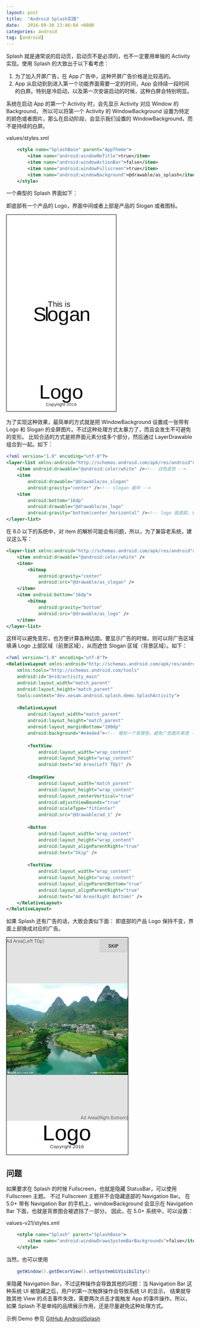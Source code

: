 ```yaml
---
layout: post
title:  "Android Splash实践"
date:   2016-09-30 13:46:04 +0800
categories: android
tag: [android]
---
```


Splash 就是通常说的启动页，启动页不是必须的，也不一定要用单独的 Activity 实现。使用 Splash 的大致出于以下看考虑：

1. 为了加入开屏广告，在 App 广告中，这种开屏广告价格是比较高的。
2. App 从启动到到进入第一个功能界面需要一定的时间，App 会持续一段时间的白屏。特别是冷启动，以及第一次安装启动的时候，这种白屏会特别明显。

系统在启动 App 的第一个 Activity 时，会先显示 Activity 对应 Window 的 Background，
所以可以将第一个 Activity 的 WindowBackground 设置为特定的颜色或者图片，那么在启动阶段，会显示我们设置的 WindowBackground，而不是持续的白屏。

values/styles.xml

```xml
    <style name="SplashBase" parent="AppTheme">
        <item name="android:windowNoTitle">true</item>
        <item name="android:windowActionBar">false</item>
        <item name="android:windowFullscreen">true</item>
        <item name="android:windowBackground">@drawable/as_splash</item>
    </style>
```


一个典型的 Splash 界面如下：

即底部有一个产品的 Logo，界面中间或者上部是产品的 Slogan 或者图标。

<img src="/image/android_splash_3.png" style="border:1px solid black;" />

为了实现这种效果，最简单的方式就是把 WindowBackground 设置成一张带有 Logo 和 Slogan 的全屏图片。不过这种处理方式太暴力了，而且会发生不可避免的变形。
比较合适的方式是把界面元素分成多个部分，然后通过 LayerDrawable 组合到一起。如下：

```xml
<?xml version="1.0" encoding="utf-8"?>
<layer-list xmlns:android="http://schemas.android.com/apk/res/android">
    <item android:drawable="@android:color/white" /><!-- 白色底色 -->
    <item
        android:drawable="@drawable/as_slogan"
        android:gravity="center" /><!-- slogan 居中 -->
    <item
        android:bottom="16dp"
        android:drawable="@drawable/as_logo"
        android:gravity="bottom|center_horizontal" /><!-- logo 居底部，并有 16dp 的边距 -->
</layer-list>
```

在 6.0 以下的系统中，对 item 的解析可能会有问题，所以，为了兼容老系统，建议这么写：

```xml
<layer-list xmlns:android="http://schemas.android.com/apk/res/android">
    <item android:drawable="@android:color/white" />
    <item>
        <bitmap
            android:gravity="center"
            android:src="@drawable/as_slogan" />
    </item>
    <item android:bottom="16dp">
        <bitmap
            android:gravity="bottom"
            android:src="@drawable/as_logo" />
    </item>
</layer-list>
```

这样可以避免变形，也方便计算各种边距。要显示广告的时候，则可以将广告区域填满 Logo 上部区域（前景区域），从而遮住 Slogan 区域（背景区域）。如下：

```xml
<?xml version="1.0" encoding="utf-8"?>
<RelativeLayout xmlns:android="http://schemas.android.com/apk/res/android"
    xmlns:tools="http://schemas.android.com/tools"
    android:id="@+id/activity_main"
    android:layout_width="match_parent"
    android:layout_height="match_parent"
    tools:context="dev.xesam.android.splash.demo.SplashActivity">

    <RelativeLayout
        android:layout_width="match_parent"
        android:layout_height="match_parent"
        android:layout_marginBottom="100dp"
        android:background="#e4e4e4"><!-- 增加一个背景色，避免广告图片穿透 -->

        <TextView
            android:layout_width="wrap_content"
            android:layout_height="wrap_content"
            android:text="Ad Area(Left TOp)" />

        <ImageView
            android:layout_width="match_parent"
            android:layout_height="wrap_content"
            android:layout_centerVertical="true"
            android:adjustViewBounds="true"
            android:scaleType="fitCenter"
            android:src="@drawable/ad_1" />

        <Button
            android:layout_width="wrap_content"
            android:layout_height="wrap_content"
            android:layout_alignParentRight="true"
            android:text="Skip" />

        <TextView
            android:layout_width="wrap_content"
            android:layout_height="wrap_content"
            android:layout_alignParentBottom="true"
            android:layout_alignParentRight="true"
            android:text="Ad Area(Right Bottom)" />
    </RelativeLayout>
</RelativeLayout>

```

如果 Splash 还有广告的话，大致会类似下面：
即底部的产品 Logo 保持不变，界面上部换成对应的广告。

<img src="/image/android_splash_4.png" style="border:1px solid black;" />

## 问题

如果要求在 Splash 的时候 Fullscreen，也就是隐藏 StatusBar，可以使用 Fullscreen 主题。 不过 Fullscreen 主题并不会隐藏底部的 Navigation Bar。
在 5.0+ 带有 Navigation Bar 的手机上，windowBackground 会显示在 Navigation Bar 下面，也就是背景图会被遮挡了一部分。
因此，在 5.0+ 系统中，可以设置：

values-v21/styles.xml

```xml
    <style name="Splash" parent="SplashBase">
        <item name="android:windowDrawsSystemBarBackgrounds">false</item>
    </style>
```

当然，也可以使用

```java
    getWindow().getDecorView().setSystemUiVisibility()
```

来隐藏 Navigation Bar，不过这种操作会导致其他的问题：当 Navigation Bar 这种系统 UI 被隐藏之后，用户的第一次触屏操作会导致系统 UI 的显示，
结果就导致其他 View 的点击事件失效，需要两次点击才能触发 App 的事件操作。所以，如果 Splash 不是单纯的品牌展示作用，还是尽量避免这种处理方式。

示例 Demo 参见 [GitHub AndroidSplash](https://github.com/xesam/AndroidSplash)

